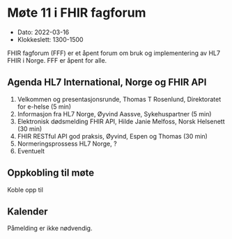 # Møte 11 i FHIR fagforum

* Dato: 2022-03-16
* Klokkeslett: 1300-1500

FHIR fagforum (FFF) er et åpent forum om bruk og implementering av HL7 FHIR i Norge. FFF er åpent for alle.

## Agenda HL7 International, Norge og FHIR API

1. Velkommen og presentasjonsrunde, Thomas T Rosenlund, Direktoratet for e-helse (5 min)
1. Informasjon fra HL7 Norge, Øyvind Aassve, Sykehuspartner (5 min)
1. Elektronisk dødsmelding FHIR API, Hilde Janie Melfoss, Norsk Helsenett (30 min)
1. FHIR RESTful API god praksis, Øyvind, Espen og Thomas (30 min)
1. Normeringsprossess HL7 Norge, ? 
1. Eventuelt

## Oppkobling til møte

Koble opp til 

## Kalender



Påmelding er ikke nødvendig.
